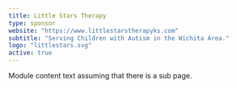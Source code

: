 ```yaml
---
title: Little Stars Therapy
type: sponsor
website: "https://www.littlestarstherapyks.com"
subtitle: "Serving Children with Autism in the Wichita Area."
logo: "littlestars.svg"
active: true
---
```

Module content text assuming that there is a sub page.